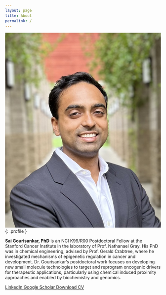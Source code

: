 ```yaml
---
layout: page
title: About
permalink: /
---
```


![Profile picture](/assets/img/profile.jpg){: .profile }

**Sai Gourisankar, PhD** is an NCI K99/R00 Postdoctoral Fellow at the Stanford Cancer Institute in the laboratory of Prof. Nathanael Gray. His PhD was in chemical engineering, advised by Prof. Gerald Crabtree, where he investigated mechanisms of epigenetic regulation in cancer and development. Dr. Gourisankar’s postdoctoral work focuses on developing new small molecule technologies to target and reprogram oncogenic drivers for therapeutic applications, particularly using chemical induced proximity approaches and enabled by biochemistry and genomics.

<a href="https://www.linkedin.com/in/saigourisankar" class="button button-accent" target="_blank" rel="noopener noreferrer">
    <i class="fab fa-linkedin"></i> LinkedIn
</a>
<a href="https://scholar.google.com/citations?user=m8nxaWMAAAAJ&hl=en&oi=ao" class="button button-accent" target="_blank" rel="noopener noreferrer">
    <i class="fas fa-graduation-cap"></i> Google Scholar
</a> 
<a href="/assets/cv.pdf" class="button" download>
    <i class="fas fa-file-pdf"></i> Download CV
</a>
